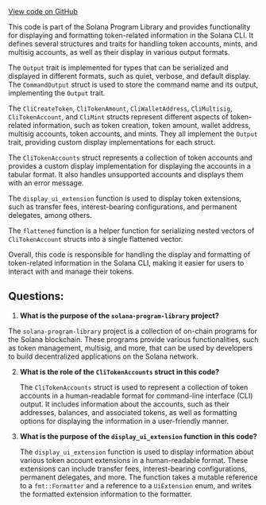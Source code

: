 [View code on GitHub](https://github.com/solana-labs/solana-program-library/token/cli/src/output.rs)

This code is part of the Solana Program Library and provides functionality for displaying and formatting token-related information in the Solana CLI. It defines several structures and traits for handling token accounts, mints, and multisig accounts, as well as their display in various output formats.

The `Output` trait is implemented for types that can be serialized and displayed in different formats, such as quiet, verbose, and default display. The `CommandOutput` struct is used to store the command name and its output, implementing the `Output` trait.

The `CliCreateToken`, `CliTokenAmount`, `CliWalletAddress`, `CliMultisig`, `CliTokenAccount`, and `CliMint` structs represent different aspects of token-related information, such as token creation, token amount, wallet address, multisig accounts, token accounts, and mints. They all implement the `Output` trait, providing custom display implementations for each struct.

The `CliTokenAccounts` struct represents a collection of token accounts and provides a custom display implementation for displaying the accounts in a tabular format. It also handles unsupported accounts and displays them with an error message.

The `display_ui_extension` function is used to display token extensions, such as transfer fees, interest-bearing configurations, and permanent delegates, among others.

The `flattened` function is a helper function for serializing nested vectors of `CliTokenAccount` structs into a single flattened vector.

Overall, this code is responsible for handling the display and formatting of token-related information in the Solana CLI, making it easier for users to interact with and manage their tokens.
## Questions: 
 1. **What is the purpose of the `solana-program-library` project?**

   The `solana-program-library` project is a collection of on-chain programs for the Solana blockchain. These programs provide various functionalities, such as token management, multisig, and more, that can be used by developers to build decentralized applications on the Solana network.

2. **What is the role of the `CliTokenAccounts` struct in this code?**

   The `CliTokenAccounts` struct is used to represent a collection of token accounts in a human-readable format for command-line interface (CLI) output. It includes information about the accounts, such as their addresses, balances, and associated tokens, as well as formatting options for displaying the information in a user-friendly manner.

3. **What is the purpose of the `display_ui_extension` function in this code?**

   The `display_ui_extension` function is used to display information about various token account extensions in a human-readable format. These extensions can include transfer fees, interest-bearing configurations, permanent delegates, and more. The function takes a mutable reference to a `fmt::Formatter` and a reference to a `UiExtension` enum, and writes the formatted extension information to the formatter.